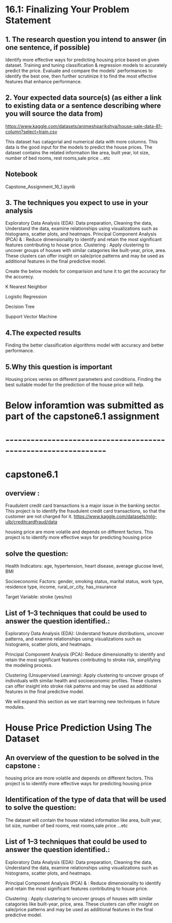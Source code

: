 # 16.1: Finalizing Your Problem Statement
## 1. The research question you intend to answer (in one sentence, if possible)
Identify more effective ways for predicting housing price based on given dataset. Training and tuning classification & regression models to accurately predict the price. Evaluate and compare the models' performances to identify the best one, then further scrutinize it to find the most effective features that enhance performance.
## 2. Your expected data source(s) (as either a link to existing data or a sentence describing where you will source the data from)
https://www.kaggle.com/datasets/animeshparikshya/house-sale-data-81-column?select=train.csv

This dataset has catagorial and numerical data with more columns. This data is the good input for the models to predict the house prices.
The dataset contains the related information like area, built year, lot size, number of bed rooms, rest rooms,sale price ...etc
## Notebook

Capstone_Assignment_16_1.ipynb
## 3. The techniques you expect to use in your analysis
Exploratory Data Analysis (EDA): Data preparation, Cleaning the data,  Understand the data, examine relationships using visualizations such as histograms, scatter plots, and heatmaps.
Principal Component Analysis (PCA) & : Reduce dimensionality to identify and retain the most significant features contributing to house price.
Clustering : Apply clustering to uncover groups of houses with similar catagories like built-year, price, area. These clusters can offer insight on sale/price patterns and may be used as additional features in the final predictive model.

Create the below models for comparision and tune it to get the accuracy for the accurecy.

K Nearest Neighbor

Logistic Regression

Decision Tree

Support Vector Machine
 
## 4.The expected results
Finding the better classification algorithms model with accuracy and better performance.
## 5.Why this question is important
Housing prices veries on different parameters and conditions. Finding the best suitable model for the prediction of the house price will help.



#
#

# Below  inforamtion was submitted as part of the capstone6.1 assignment

# --------------------------------------------------------------
# capstone6.1
## overview :
Fraudulent credit card transactions is a major issue in the banking sector. This project is to identify the fraudulent credit card transactions, so that the customer are not  charged for it.
https://www.kaggle.com/datasets/mlg-ulb/creditcardfraud/data

housing price are more volatile and depends on different factors. This project is to identify more effective ways for predicting housing price
##  solve the question:

Health Indicators: age, hypertension, heart disease, average glucose level, BMI

Socioeconomic Factors: gender, smoking status, marital status, work type, residence type, income, rural_or_city, has_insurance

Target Variable: stroke (yes/no)



## List of 1–3 techniques that could be used to answer the question identified.:

Exploratory Data Analysis (EDA): Understand feature distributions, uncover patterns, and examine relationships using visualizations such as histograms, scatter plots, and heatmaps.

Principal Component Analysis (PCA): Reduce dimensionality to identify and retain the most significant features contributing to stroke risk, simplifying the modeling process.

Clustering (Unsupervised Learning): Apply clustering to uncover groups of individuals with similar health and socioeconomic profiles. These clusters can offer insight into stroke risk patterns and may be used as additional features in the final predictive model.



We will expand this section as we start learning new techniques in future modules.

# House Price Prediction Using The Dataset

## An overview of the question to be solved in the capstone :
housing price are more volatile and depends on different factors. This project is to identify more effective ways for predicting housing price

##  Identification of the type of data that will be used to solve the question:

The dataset will contain the house related information like  area, built year, lot size, number of bed rooms, rest rooms,sale price ...etc 


## List of 1–3 techniques that could be used to answer the question identified.:

Exploratory Data Analysis (EDA): Data preparation, Cleaning the data,  Understand the data, examine relationships using visualizations such as histograms, scatter plots, and heatmaps.

Principal Component Analysis (PCA) & : Reduce dimensionality to identify and retain the most significant features contributing to house price.

Clustering : Apply clustering to uncover groups of houses with similar catagories like built-year, price, area. These clusters can offer insight on sale/price patterns and may be used as additional features in the final predictive model.
